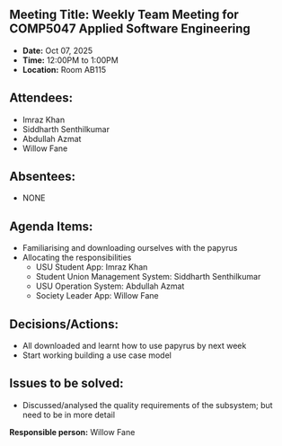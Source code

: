 ## Meeting Title: Weekly Team Meeting for COMP5047 Applied Software Engineering

- **Date:**  Oct 07, 2025
- **Time:** 12:00PM to 1:00PM
- **Location:** Room AB115

## Attendees:
- Imraz Khan
- Siddharth Senthilkumar
- Abdullah Azmat
- Willow Fane

## Absentees:
- NONE

## Agenda Items:
- Familiarising and downloading ourselves with the papyrus
- Allocating the responsibilities
  -  USU Student App: Imraz Khan
  -  Student Union Management System: Siddharth Senthilkumar
  -  USU Operation System: Abdullah Azmat
  -  Society Leader App: Willow Fane


## Decisions/Actions:
- All downloaded and learnt how to use papyrus by next week
- Start working building a use case model

## Issues to be solved:
- Discussed/analysed the quality requirements of the subsystem; but need to be in more detail


**Responsible person:**  Willow Fane

